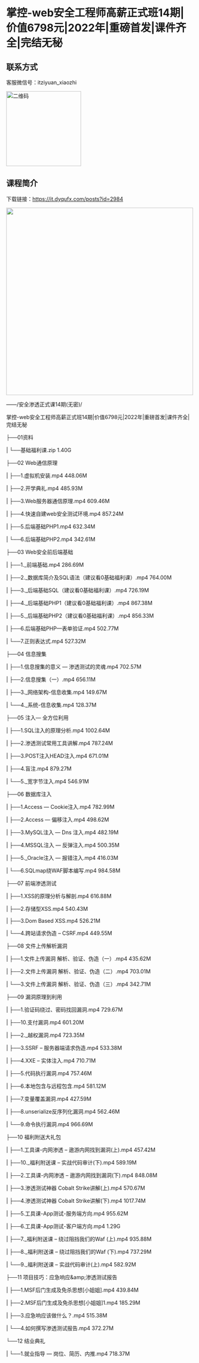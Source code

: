 # 掌控-web安全工程师高薪正式班14期|价值6798元|2022年|重磅首发|课件齐全|完结无秘

## 联系方式

客服微信号：itziyuan_xiaozhi

<img src="https://ziyuanyun.oss-cn-guangzhou.aliyuncs.com/common/20240614073449/666b82192834a.jpg" width="200" height="200" alt="二维码">

## 课程简介

下载链接：https://it.dyqufx.com/posts?id=2984

<img src="https://ziyuanyun.oss-cn-guangzhou.aliyuncs.com/yun/20240515184503/6644922f64dff.jpg" width="500" alt="">

  ——/安全渗透正式课14期(无密)/

 掌控-web安全工程师高薪正式班14期|价值6798元|2022年|重磅首发|课件齐全|完结无秘



 ├──01资料

 | └──基础福利课.zip 1.40G

 ├──02 Web通信原理

 | ├──1.虚拟机安装.mp4 448.06M

 | ├──2.开学典礼.mp4 485.93M

 | ├──3.Web服务器通信原理.mp4 609.46M

 | ├──4.快速自建web安全测试环境.mp4 857.24M

 | ├──5.后端基础PHP1.mp4 632.34M

 | └──6.后端基础PHP2.mp4 342.61M

 ├──03 Web安全前后端基础

 | ├──1._前端基础.mp4 286.69M

 | ├──2._数据库简介及SQL语法（建议看0基础福利课）.mp4 764.00M

 | ├──3._后端基础SQL（建议看0基础福利课）.mp4 726.19M

 | ├──4._后端基础PHP1（建议看0基础福利课）.mp4 867.38M

 | ├──5._后端基础PHP2（建议看0基础福利课）.mp4 856.33M

 | ├──6.后端基础PHP—表单验证.mp4 502.77M

 | └──7.正则表达式.mp4 527.32M

 ├──04 信息搜集

 | ├──1.信息搜集的意义 — 渗透测试的灵魂.mp4 702.57M

 | ├──2.信息搜集（一）.mp4 656.11M

 | ├──3._网络架构-信息收集.mp4 149.67M

 | └──4._系统-信息收集.mp4 128.37M

 ├──05 注入— 全方位利用

 | ├──1.SQL注入的原理分析.mp4 1002.64M

 | ├──2.渗透测试常用工具讲解.mp4 787.24M

 | ├──3.POST注入HEAD注入.mp4 671.01M

 | ├──4.盲注.mp4 879.27M

 | └──5._宽字节注入.mp4 546.91M

 ├──06 数据库注入

 | ├──1.Access — Cookie注入.mp4 782.99M

 | ├──2.Access — 偏移注入.mp4 498.62M

 | ├──3.MySQL注入 — Dns 注入.mp4 482.19M

 | ├──4.MSSQL注入 — 反弹注入.mp4 500.35M

 | ├──5._Oracle注入 — 报错注入.mp4 416.03M

 | └──6.SQLmap绕WAF脚本编写.mp4 984.58M

 ├──07 前端渗透测试

 | ├──1.XSS的原理分析与解剖.mp4 616.88M

 | ├──2.存储型XSS.mp4 540.43M

 | ├──3.Dom Based XSS.mp4 526.21M

 | └──4.跨站请求伪造 &#8211; CSRF.mp4 449.55M

 ├──08 文件上传解析漏洞

 | ├──1.文件上传漏洞 解析、验证、伪造（一）.mp4 435.62M

 | ├──2.文件上传漏洞 解析、验证、伪造（二）.mp4 703.01M

 | └──3.文件上传漏洞 解析、验证、伪造（三）.mp4 342.71M

 ├──09 漏洞原理到利用

 | ├──1.验证码绕过、密码找回漏洞.mp4 729.67M

 | ├──10.支付漏洞.mp4 601.20M

 | ├──2._越权漏洞.mp4 723.35M

 | ├──3.SSRF &#8211; 服务器端请求伪造.mp4 533.38M

 | ├──4.XXE &#8211; 实体注入.mp4 710.71M

 | ├──5.代码执行漏洞.mp4 757.46M

 | ├──6.本地包含与远程包含.mp4 581.12M

 | ├──7.变量覆盖漏洞.mp4 427.59M

 | ├──8.unserialize反序列化漏洞.mp4 562.46M

 | └──9.命令执行漏洞.mp4 966.69M

 ├──10 福利附送大礼包

 | ├──1.工具课-内网渗透 &#8211; 遨游内网找到漏洞(上).mp4 457.42M

 | ├──10._福利附送课 &#8211; 实战代码审计(下).mp4 589.19M

 | ├──2.工具课-内网渗透 &#8211; 遨游内网找到漏洞(下).mp4 848.08M

 | ├──3.渗透测试神器 Cobalt Strike讲解(上).mp4 570.67M

 | ├──4.渗透测试神器 Cobalt Strike讲解(下).mp4 1017.74M

 | ├──5.工具课-App测试-服务端方向.mp4 955.62M

 | ├──6.工具课-App测试-客户端方向.mp4 1.29G

 | ├──7._福利附送课 &#8211; 绕过阻挡我们的Waf (上).mp4 935.88M

 | ├──8._福利附送课 &#8211; 绕过阻挡我们的Waf (下).mp4 737.29M

 | └──9._福利附送课 &#8211; 实战代码审计(上).mp4 582.92M

 ├──11 项目技巧：应急响应&amp;amp;渗透测试报告

 | ├──1.MSF后门生成及免杀思想[小姐姐].mp4 439.84M

 | ├──2.MSF后门生成及免杀思想[小姐姐]1.mp4 185.29M

 | ├──3.应急响应该做什么？.mp4 515.38M

 | └──4.如何撰写渗透测试报告.mp4 372.27M

 └──12 结业典礼

 | └──1.就业指导 — 岗位、简历、内推.mp4 718.37M

 &nbsp;

  